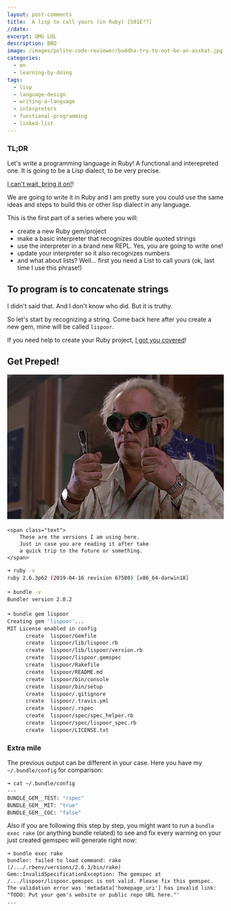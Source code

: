 ```yaml
---
layout: post-comments
title:  A lisp to call yours (in Ruby) [S01E??]
//date:   
excerpt: OMG LOL
description: BBQ
image: /images/polite-code-reviewer/buddha-try-to-not-be-an-asshat.jpg
categories:
  - en
  - learning-by-doing
tags:
  - lisp
  - language-design
  - writing-a-language
  - interpreters
  - functional-programming
  - linked-list
---
```


### TL;DR

Let's write a programming language in Ruby!
A functional and interepreted one.
It is going to be a Lisp dialect, to be very precise.

[I can't wait, bring it on!](#to-program-is-to-concatenate-strings)!

We are going to write it in Ruby
and I am pretty sure
you could use the same ideas and steps
to build this or other lisp dialect in any language.

This is the first part of a series where you will:

  - create a new Ruby gem/project
  - make a basic interpreter that recognizes double quoted strings
  - use the interpreter in a brand new REPL. Yes, you are going to write one!
  - update your interpreter so it also recognizes numbers
  - and what about lists? Well... first you need a List to call yours (ok, last time I use this phrase!)

## To program is to concatenate strings

I didn't said that. And I don't know who did.
But it is truthy.

So let's start by recognizing a string.
Come back here after you create a new gem,
mine will be called `lispoor`.

If you need help to create your Ruby project,
[I got you covered](#get-preped)!


## Get Preped!

<div class="image-box">
	<img src="/images/lbd/lisp/docbrown.jpg" />

	<span class="text">
		These are the versions I am using here.
		Just in case you are reading it after take
		a quick trip to the future or something.
	</span>
</div>


```bash
➜ ruby -v
ruby 2.6.3p62 (2019-04-16 revision 67580) [x86_64-darwin18]

➜ bundle -v
Bundler version 2.0.2

➜ bundle gem lispoor
Creating gem 'lispoor'...
MIT License enabled in config
      create  lispoor/Gemfile
      create  lispoor/lib/lispoor.rb
      create  lispoor/lib/lispoor/version.rb
      create  lispoor/lispoor.gemspec
      create  lispoor/Rakefile
      create  lispoor/README.md
      create  lispoor/bin/console
      create  lispoor/bin/setup
      create  lispoor/.gitignore
      create  lispoor/.travis.yml
      create  lispoor/.rspec
      create  lispoor/spec/spec_helper.rb
      create  lispoor/spec/lispoor_spec.rb
      create  lispoor/LICENSE.txt
```

### Extra mile

The previous output can be different in your case.
Here you have my `~/.bundle/config` for comparison:

```bash
➜ cat ~/.bundle/config
---
BUNDLE_GEM__TEST: "rspec"
BUNDLE_GEM__MIT: "true"
BUNDLE_GEM__COC: "false"
```

Also if you are following this step by step,
you might want to run a `bundle exec rake`
(or anything bundle related) to see and fix
every warning on your just created gemspec
will generate right now:

```
➜ bundle exec rake
bundler: failed to load command: rake (/.../.rbenv/versions/2.6.3/bin/rake)
Gem::InvalidSpecificationException: The gemspec at /.../lispoor/lispoor.gemspec is not valid. Please fix this gemspec.
The validation error was 'metadata['homepage_uri'] has invalid link: "TODO: Put your gem's website or public repo URL here."'
...
```
